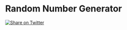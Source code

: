 <h1>Random Number Generator</h1>  

[![Share on Twitter](https://img.shields.io/badge/Twitter-share%20on%20twitter-blue?logo=twitter&style=for-the-badge)](https://twitter.com/intent/tweet?text=Tweet%20your%20thoughts%20about%20my%20project.%0Ahttps%3A%2F%2Fgithub.com%2FM451z)
